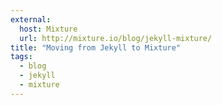 ```yaml
---
external:
  host: Mixture
  url: http://mixture.io/blog/jekyll-mixture/
title: "Moving from Jekyll to Mixture"
tags:
  - blog
  - jekyll
  - mixture
---
```

